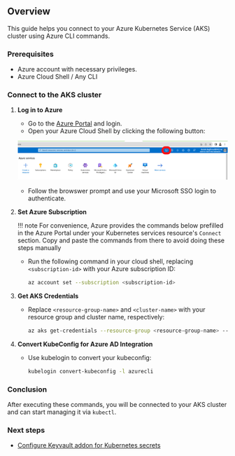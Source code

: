 ## Overview
This guide helps you connect to your Azure Kubernetes Service (AKS) cluster using Azure CLI commands.

### Prerequisites
- Azure account with necessary privileges.
- Azure Cloud Shell / Any CLI

### Connect to the AKS cluster

1. **Log in to Azure**
    - Go to the [Azure Portal](https://portal.azure.com/) and login.
    - Open your Azure Cloud Shell by clicking the following button:
    
    ![Azure Cloud Shell](../media/cloudshell.png)

    - Follow the browswer prompt and use your Microsoft SSO login to authenticate. 

2. **Set Azure Subscription**

    !!! note
        For convenience, Azure provides the commands below prefilled in the Azure Portal under your Kubernetes services resource's `Connect` section. Copy and paste the commands from there to avoid doing these steps manually

    
    - Run the following command in your cloud shell, replacing `<subscription-id>` with your Azure subscription ID:
      ```bash
      az account set --subscription <subscription-id>
      ```

3. **Get AKS Credentials**
    - Replace `<resource-group-name>` and `<cluster-name>` with your resource group and cluster name, respectively:
      ```bash
      az aks get-credentials --resource-group <resource-group-name> --name <cluster-name>
      ```

4. **Convert KubeConfig for Azure AD Integration**
    - Use kubelogin to convert your kubeconfig:
      ```bash
      kubelogin convert-kubeconfig -l azurecli
      ```

### Conclusion
After executing these commands, you will be connected to your AKS cluster and can start managing it via `kubectl`.

### Next steps

- [Configure Keyvault addon for Kubernetes secrets](./4.%20Secrets%20integration.md)
